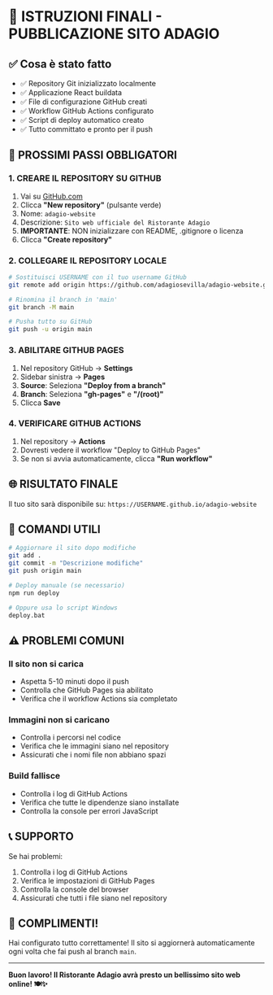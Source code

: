 # 🎯 ISTRUZIONI FINALI - PUBBLICAZIONE SITO ADAGIO

## ✅ Cosa è stato fatto

- ✅ Repository Git inizializzato localmente
- ✅ Applicazione React buildata
- ✅ File di configurazione GitHub creati
- ✅ Workflow GitHub Actions configurato
- ✅ Script di deploy automatico creato
- ✅ Tutto committato e pronto per il push

## 🚀 PROSSIMI PASSI OBBLIGATORI

### 1. CREARE IL REPOSITORY SU GITHUB

1. Vai su [GitHub.com](https://github.com)
2. Clicca **"New repository"** (pulsante verde)
3. Nome: `adagio-website`
4. Descrizione: `Sito web ufficiale del Ristorante Adagio`
5. **IMPORTANTE**: NON inizializzare con README, .gitignore o licenza
6. Clicca **"Create repository"**

### 2. COLLEGARE IL REPOSITORY LOCALE

```bash
# Sostituisci USERNAME con il tuo username GitHub
git remote add origin https://github.com/adagiosevilla/adagio-website.git

# Rinomina il branch in 'main'
git branch -M main

# Pusha tutto su GitHub
git push -u origin main
```

### 3. ABILITARE GITHUB PAGES

1. Nel repository GitHub → **Settings**
2. Sidebar sinistra → **Pages**
3. **Source**: Seleziona **"Deploy from a branch"**
4. **Branch**: Seleziona **"gh-pages"** e **"/(root)"**
5. Clicca **Save**

### 4. VERIFICARE GITHUB ACTIONS

1. Nel repository → **Actions**
2. Dovresti vedere il workflow "Deploy to GitHub Pages"
3. Se non si avvia automaticamente, clicca **"Run workflow"**

## 🌐 RISULTATO FINALE

Il tuo sito sarà disponibile su:
`https://USERNAME.github.io/adagio-website`

## 🔧 COMANDI UTILI

```bash
# Aggiornare il sito dopo modifiche
git add .
git commit -m "Descrizione modifiche"
git push origin main

# Deploy manuale (se necessario)
npm run deploy

# Oppure usa lo script Windows
deploy.bat
```

## ⚠️ PROBLEMI COMUNI

### Il sito non si carica
- Aspetta 5-10 minuti dopo il push
- Controlla che GitHub Pages sia abilitato
- Verifica che il workflow Actions sia completato

### Immagini non si caricano
- Controlla i percorsi nel codice
- Verifica che le immagini siano nel repository
- Assicurati che i nomi file non abbiano spazi

### Build fallisce
- Controlla i log di GitHub Actions
- Verifica che tutte le dipendenze siano installate
- Controlla la console per errori JavaScript

## 📞 SUPPORTO

Se hai problemi:
1. Controlla i log di GitHub Actions
2. Verifica le impostazioni di GitHub Pages
3. Controlla la console del browser
4. Assicurati che tutti i file siano nel repository

## 🎉 COMPLIMENTI!

Hai configurato tutto correttamente! Il sito si aggiornerà automaticamente ogni volta che fai push al branch `main`.

---

**Buon lavoro! Il Ristorante Adagio avrà presto un bellissimo sito web online! 🍽️✨**
